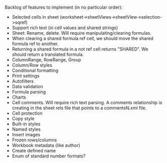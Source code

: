 Backlog of features to implement (in no particular order):

* Selected cells in sheet (worksheet->sheetViews->sheetView->selection->sqref)
* Support rich text (in cell values and shared strings)
* Sheet: Rename, delete. Will require manipulating/clearing formulas.
* When clearing a shared formula ref cell, we should move the shared formula ref to another.
* Returning a shared formula in a not ref cell returns "SHARED". We should return a translated formula.
* ColumnRange, RowRange, Group
* Column/Row styles
* Conditional formatting
* Print settings
* Autofilters
* Data validation
* Formula parsing
* Charts
* Cell comments. Will require rich text parsing. A comments relationship is creating in the sheet rels file that points to a commentsN.xml file.
* Cell protection
* Copy style
* Built-in styles
* Named styles
* Insert images
* Frozen rows/columns
* Workbook metadata (like author)
* Create defined name
* Enum of standard number formats?